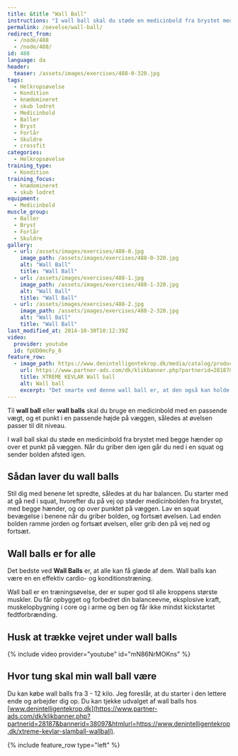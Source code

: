 ```yaml
---
title: &title "Wall Ball"
instructions: "I wall ball skal du støde en medicinbold fra brystet med begge hænder op over et punkt på væggen. Når du griber den igen går du ned i en squat og sender bolden afsted igen."
permalink: /oevelse/wall-ball/
redirect_from:
  - /node/488
  - /node/488/
id: 488
language: da
header:
  teaser: /assets/images/exercises/488-0-320.jpg
tags:
  - Helkropsøvelse
  - Kondition
  - knædomineret
  - skub lodret
  - Medicinbold
  - Baller
  - Bryst
  - Forlår
  - Skuldre
  - crossfit
categories:
  - Helkropsøvelse
training_type: 
  - Kondition
training_focus: 
  - knædomineret
  - skub lodret
equipment:
  - Medicinbold
muscle_group:
  - Baller
  - Bryst
  - Forlår
  - Skuldre
gallery:
  - url: /assets/images/exercises/488-0.jpg
    image_path: /assets/images/exercises/488-0-320.jpg
    alt: "Wall Ball"
    title: "Wall Ball"
  - url: /assets/images/exercises/488-1.jpg
    image_path: /assets/images/exercises/488-1-320.jpg
    alt: "Wall Ball"
    title: "Wall Ball"
  - url: /assets/images/exercises/488-2.jpg
    image_path: /assets/images/exercises/488-2-320.jpg
    alt: "Wall Ball"
    title: "Wall Ball"
last_modified_at: 2014-10-30T10:12:39Z
video:
  provider: youtube
  id: fpUD0mcFp_0
feature_row:
  - image_path: https://www.denintelligentekrop.dk/media/catalog/product/cache/1/image/560x/9df78eab33525d08d6e5fb8d27136e95/k/e/kevball-wallball-slamball-10-lb-600px.jpg
    url: https://www.partner-ads.com/dk/klikbanner.php?partnerid=28187&bannerid=38097&htmlurl=https://www.denintelligentekrop.dk/xtreme-kevlar-slamball-wallball
    title: XTREME KEVLAR Wall ball
    alt: Wall ball
    excerpt: "Det smarte ved denne wall ball er, at den også kan holde til slams og slam ball, fordi den er specialudviklet i Kevlar. Bolden er imidlertid kun 34 cm i diameter, hvilket er lidt mindre end en normal wall ball." 
---
```


Til **wall ball** eller **wall balls** skal du bruge en medicinbold med en passende vægt, og et punkt i en passende højde på væggen, således at øvelsen passer til dit niveau.

I wall ball skal du støde en medicinbold fra brystet med begge hænder op over et punkt på væggen. Når du griber den igen går du ned i en squat og sender bolden afsted igen.

## Sådan laver du wall balls

Stil dig med benene let spredte, således at du har balancen. Du starter med at gå ned i squat, hvorefter du på vej op støder medicinbolden fra brystet, med begge hænder, og op over punktet på væggen. Lav en squat bevægelse i benene når du griber bolden, og fortsæt øvelsen. Lad enden bolden ramme jorden og fortsæt øvelsen, eller grib den på vej ned og fortsæt.

## Wall balls er for alle

Det bedste ved **Wall Balls** er, at alle kan få glæde af dem. Wall balls kan være en en effektiv cardio- og konditionstræning. 

Wall ball er en træningsøvelse, der er super god til alle kroppens største muskler. Du får opbygget og forbedret din balanceevne, eksplosive kraft, muskelopbygning i core og i arme og ben og får ikke mindst kickstartet fedtforbrænding.

## Husk at trække vejret under wall balls

{% include video provider="youtube" id="mN86NrMOKns" %}

## Hvor tung skal min wall ball være

Du kan købe wall balls fra 3 - 12 kilo. Jeg foreslår, at du starter i den lettere ende og arbejder dig op. Du kan tjekke udvalget af wall balls hos [www.denintelligentekrop.dk](https://www.partner-ads.com/dk/klikbanner.php?partnerid=28187&bannerid=38097&htmlurl=https://www.denintelligentekrop.dk/xtreme-kevlar-slamball-wallball).

{% include feature_row type="left" %}
